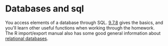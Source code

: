 # Databases and sql

You access elements of a database through SQL.  [9.7.8](http://www.stat.auckland.ac.nz/~paul/ItDT/HTML/node67.html#SECTION001378000000000000000) gives the basics, and you'll learn other useful functions when working through the homework.  The R import/export manual also has some good general information about [relational databases](http://cran.r-project.org/doc/manuals/R-data.html#Relational-databases).
